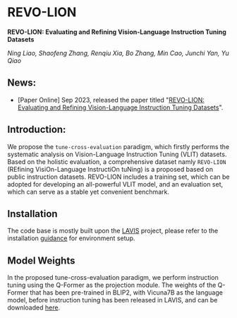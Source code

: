 # REVO-LION
**REVO-LION: Evaluating and Refining Vision-Language Instruction Tuning Datasets**

*Ning Liao, Shaofeng Zhang, Renqiu Xia, Bo Zhang, Min Cao, Junchi Yan, Yu Qiao*

## News:

* [Paper Online] Sep 2023, released the paper titled "[REVO-LION: Evaluating and Refining Vision-Language Instruction Tuning Datasets]()".

## Introduction:
We propose the ``tune-cross-evaluation`` paradigm, which firstly performs the systematic analysis on Vision-Language Instruction Tuning (VLIT) datasets. Based on the holistic evaluation, a comprehensive dataset namly ``REVO-LION`` (REfining VisiOn-Language InstructiOn tuNing) is a proposed based on public instruction datasets. REVO-LION includes a training set, which can be adopted for developing an all-powerful VLIT model, and an evaluation set, which can serve as a stable yet convenient benchmark.

## Installation
The code base is mostly built upon the [LAVIS](https://github.com/salesforce/LAVIS) project, please refer to the installation [guidance](https://github.com/salesforce/LAVIS#installation) for environment setup.

## Model Weights
In the proposed tune-cross-evaluation paradigm, we perform instruction tuning using the Q-Former as the projection module. The weights of the Q-Former that has been pre-trained in BLIP2, with Vicuna7B as the language model, before instruction tuning has been released in LAVIS, and can be downloaded [here](https://storage.googleapis.com/sfr-vision-language-research/LAVIS/models/BLIP2/blip2_pretrained_vicuna7b.pth).
